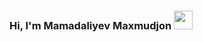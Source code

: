 ### Hi, I'm Mamadaliyev Maxmudjon <img src="https://i.gifer.com/origin/b7/b7444689a354fe50fa8edf09f12cc5b8_w200.webp" width="30px">
